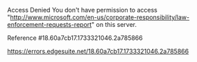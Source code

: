 Access Denied
You don't have permission to access "http://www.microsoft.com/en-us/corporate-responsibility/law-enforcement-requests-report" on this server.

Reference #18.60a7cb17.1733321046.2a785866

https://errors.edgesuite.net/18.60a7cb17.1733321046.2a785866